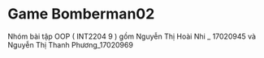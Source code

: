 # Game Bomberman02
Nhóm bài tập OOP ( INT2204 9 ) gồm Nguyễn Thị Hoài Nhi _ 17020945 và Nguyễn Thị Thanh Phương_17020969
